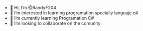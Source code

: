 - 👋 Hi, I’m @RandyF204
- 👀 I’m interested in learning programation specially languaje c#
- 🌱 I’m currently learning Programation C#
- 💞️ I’m looking to collaborate on the comunity 


<!---
RandyF204/RandyF204 is a ✨ special ✨ repository because its `README.md` (this file) appears on your GitHub profile.
You can click the Preview link to take a look at your changes.
--->
